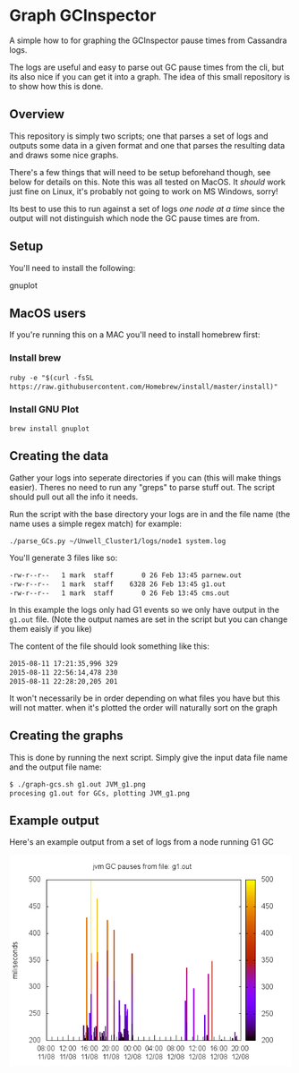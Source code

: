 # Graph GCInspector

A simple how to for graphing the GCInspector pause times from Cassandra logs. 

The logs are useful and easy to parse out GC pause times from the cli, but its also nice if you can get it into a graph. The idea of this small repository is to show how this is done.

## Overview

This repository is simply two scripts; one that parses a set of logs and outputs some data in a given format and one that parses the resulting data and draws some nice graphs.

There's a few things that will need to be setup beforehand though, see below for details on this. Note this was all tested on MacOS. It _should_ work just fine on Linux, it's probably not going to work on MS Windows, sorry!

Its best to use this to run against a set of logs *one node at a time* since the output will not distinguish which node the GC pause times are from.

## Setup

You'll need to install the following:

gnuplot

## MacOS users

If you're running this on a MAC you'll need to install homebrew first:

### Install brew

```
ruby -e "$(curl -fsSL https://raw.githubusercontent.com/Homebrew/install/master/install)"
```

### Install GNU Plot

```
brew install gnuplot
```

## Creating the data

Gather your logs into seperate directories if you can (this will make things easier). Theres no need to run any "greps" to parse stuff out. The script should pull out all the info it needs.

Run the script with the base directory your logs are in and the file name (the name uses a simple regex match) for example:

```
./parse_GCs.py ~/Unwell_Cluster1/logs/node1 system.log
```

You'll generate 3 files like so:

```
-rw-r--r--   1 mark  staff       0 26 Feb 13:45 parnew.out
-rw-r--r--   1 mark  staff    6328 26 Feb 13:45 g1.out
-rw-r--r--   1 mark  staff       0 26 Feb 13:45 cms.out
```

In this example the logs only had G1 events so we only have output in the `g1.out` file. (Note the output names are set in the script but you can change them eaisly if you like)

The content of the file should look something like this:

```
2015-08-11 17:21:35,996 329
2015-08-11 22:56:14,478 230
2015-08-11 22:28:20,205 201
```

It won't necessarily be in order depending on what files you have but this will not matter. when it's plotted the order will naturally sort on the graph

## Creating the graphs

This is done by running the next script. Simply give the input data file name and the output file name:

```
$ ./graph-gcs.sh g1.out JVM_g1.png
procesing g1.out for GCs, plotting JVM_g1.png
```

## Example output

Here's an example output from a set of logs from a node running G1 GC

![alt example](https://github.com/markcurtis1970/graph-gcinspector/blob/master/example.png)
